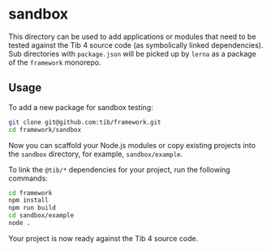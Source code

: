 # sandbox

This directory can be used to add applications or modules that need to be tested
against the Tib 4 source code (as symbolically linked dependencies). Sub
directories with `package.json` will be picked up by `lerna` as a package of the
`framework` monorepo.

## Usage

To add a new package for sandbox testing:

```sh
git clone git@github.com:tib/framework.git
cd framework/sandbox
```

Now you can scaffold your Node.js modules or copy existing projects into the
`sandbox` directory, for example, `sandbox/example`.

To link the `@tib/*` dependencies for your project, run the following
commands:

```sh
cd framework
npm install
npm run build
cd sandbox/example
node .
```

Your project is now ready against the Tib 4 source code.
